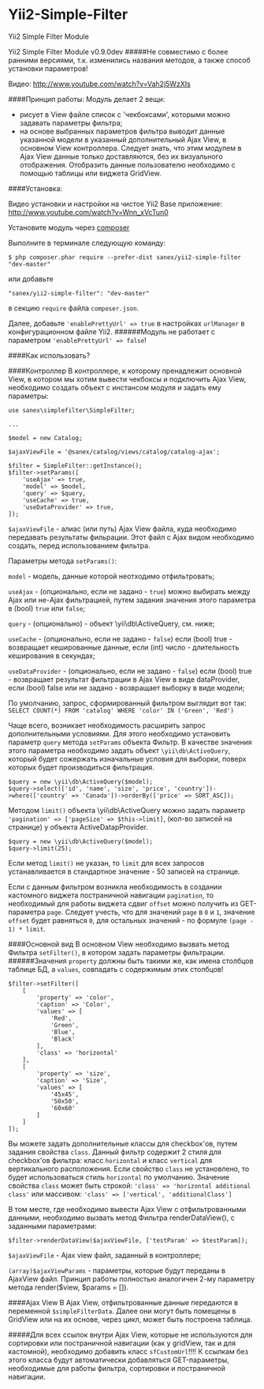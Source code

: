 # Yii2-Simple-Filter
Yii2 Simple Filter Module

Yii2 Simple Filter Module v0.9.0dev
#####Не совместимо с более ранними версиями, т.к. изменились названия методов, а также способ установки параметров! 

Видео: http://www.youtube.com/watch?v=Vah2j5WzXIs

####Принцип работы:
Модуль делает 2 вещи: 
- рисует в View файле список с 'чекбоксами', которыми можно задавать параметры фильтра;
- на основе выбранных параметров фильтра выводит данные указанной модели в указанный дополнительный Ajax View, в основном View контроллера. Следует знать, что этим модулем в Ajax View данные только доставляются, без их визуального отображения. Отобразить данные пользователю необходимо с помощью таблицы или виджета GridView.



####Установка:

Видео установки и настройки на чистое Yii2 Base приложение: http://www.youtube.com/watch?v=Wnn_xVcTun0

Установите модуль через [composer](http://getcomposer.org/download/)

Выполните в терминале следующую команду:
```
$ php composer.phar require --prefer-dist sanex/yii2-simple-filter "dev-master"
```
или добавьте
```
"sanex/yii2-simple-filter": "dev-master"
```
в секцию `require` файла `composer.json`.

Далее, добавьте `'enablePrettyUrl' => true` в настройках `urlManager` в конфигурационном файле Yii2.
######Модуль не работает с параметром `'enablePrettyUrl' => false`!


####Как использовать?

####Контроллер
В контроллере, к которому пренадлежит основной View, в котором мы хотим вывести чекбоксы и подключить Ajax View, необходимо создать объект с инстансом модуля и задать ему параметры:
```
use sanex\simplefilter\SimpleFilter;

...

$model = new Catalog;

$ajaxViewFile = '@sanex/catalog/views/catalog/catalog-ajax';

$filter = SimpleFilter::getInstance();
$filter->setParams([
    'useAjax' => true,
    'model' => $model,
    'query' => $query,
    'useCache' => true,
    'useDataProvider' => true,
]);
```

`$ajaxViewFile` - алиас (или путь) Ajax View файла, куда необходимо передавать результаты фильрации. Этот файл с Ajax видом необходимо создать, перед использованием фильтра.

Параметры метода `setParams()`:

`model` - модель, данные которой неотходимо отфильтровать;

`useAjax` - (опционально, если не задано - `true`) можно выбирать между Ajax или не-Ajax фильтрацией, путем задания значения этого параметра в (bool) `true` или `false`;

`query` - (опционально) - объект \yii\db\ActiveQuery, см. ниже;

`useCache` - (опционально, если не задано - `false`) если (bool) true - возвращает кешированные данные, если (int) число - длительность кеширования в секундах;

`useDataProvider` - (опционально, если не задано - `false`) если (bool) true - возвращает результат фильтрации в Ajax View в виде dataProvider, если (bool) false или не задано - возвращает выборку в виде модели;

По умолчанию, запрос, сформированный фильтром выглядит вот так: `SELECT COUNT(*) FROM 'catalog' WHERE 'color' IN ('Green', 'Red')`

Чаще всего, возникает необходимость расширить запрос дополнительными условиями. Для этого необходимо установить параметр `query` метода `setParams` объекта Фильтр. В качестве значения этого параметра необходимо задать объект `\yii\db\ActiveQuery`, который будет сожержать изначальные условия для выборки, поверх которых будет производиться фильтрация.

```
$query = new \yii\db\ActiveQuery($model);
$query->select(['id', 'name', 'size', 'price', 'country'])->where(['country' => 'Canada'])->orderBy(['price' => SORT_ASC]); 
```

Методом `limit()` объекта \yii\db\ActiveQuery можно задать параметр `'pagination' => ['pageSize' => $this->limit]`, (кол-во записей на странице) у объекта ActiveDatapProvider.

```
$query = new \yii\db\ActiveQuery($model);
$query->limit(25); 
```
Если метод `limit()` не указан, то `limit` для всех запросов устанавливается в стандартное значение - 50 записей на странице.

Если с данным фильтром возникла необходимость в создании кастомного виджета постраничной навигации `pagination`, то необходимый для работы виджета сдвиг `offset` можно получить из GET-параметра `page`. Следует учесть, что для значений `page` в `0` и `1`, значение `offset` будет равняться `0`, для остальных значений - по формуле `(page - 1) * limit`.

####Основной вид
В основном View необходимо вызвать метод Фильтра `setFilter()`, в котором задать параметры фильтрации.
######Значения `property` должны быть такими же, как имена столбцов таблице БД, а `values`, совпадать с содержимым этих столбцов!

```
$filter->setFilter([
    [
        'property' => 'color',
        'caption' => 'Color',
        'values' => [
            'Red',
            'Green',
            'Blue',
            'Black'
        ],
        'class' => 'horizontal'
    ],
    [
        'property' => 'size',
        'caption' => 'Size',
        'values' => [
            '45x45',
            '50x50',
            '60x60'
        ]
    ]
]);
```

Вы можете задать дополнительные классы для checkbox'ов, путем задания свойства `class`. Данный фильтр содержит 2 стиля для checkbox'ов фильтра: класс `horizontal` и класс `vertical` для вертикального расположения. Если свойство `class` не установлено, то будет использоваться стиль `horizontal` по умолчанию.
Значение свойства `class` может быть строкой:
`'class' => 'horizontal additional class'` 
или массивом: 
`'class' => ['vertical', 'additionalClass']`


В том месте, где необходимо вывести Ajax View с отфильтрованными данными, необходимо вызвать метод Фильтра renderDataView(), с заданными параметрами:
```
$filter->renderDataView($ajaxViewFile, ['testParam' => $testParam]);
```

`$ajaxViewFile` - Ajax view файл, заданный в контроллере;

`(array)$ajaxViewParams` - параметры, которые будут переданы в AjaxView файл. Принцип работы полностью аналогичен 2-му параметру метода render($view, $params = []).


####Ajax View
В Ajax View, отфильтрованные данные передаются в переменной `$simpleFilterData`.
Далее они могут быть помещены в GridView или на их основе, через цикл, может быть построена таблица.

#####Для всех ссылок внутри Ajax View, которые не используются для сортировки или постраничной навигации (как у gridView, так и для кастомной), необходимо добавить класс `sfCustomUrl`!!!! К ссылкам без этого класса будут автоматически добавляться GET-параметры, необходимые для работы фильтра, сортировки и постраничной навигации.